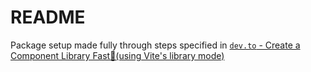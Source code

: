 # README

Package setup made fully through steps specified in [`dev.to` - Create a Component Library Fast🚀(using Vite's library mode)](https://dev.to/receter/how-to-create-a-react-component-library-using-vites-library-mode-4lma)
